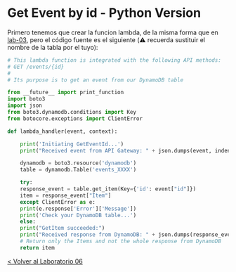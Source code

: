 # Get Event by id - Python Version

Primero tenemos que crear la funcion lambda, de la misma forma que en [lab-03](../lambda-functions-python/EventsList), pero el código fuente es el siguiente (:warning: recuerda sustituir el nombre de la tabla por el tuyo):

```python
# This lambda function is integrated with the following API methods:
# GET /events/{id}
#
# Its purpose is to get an event from our DynamoDB table

from __future__ import print_function
import boto3
import json
from boto3.dynamodb.conditions import Key
from botocore.exceptions import ClientError

def lambda_handler(event, context):

    print('Initiating GetEventId...')
    print("Received event from API Gateway: " + json.dumps(event, indent=2))

    dynamodb = boto3.resource('dynamodb')
    table = dynamodb.Table('events_XXXX')

    try:
	response_event = table.get_item(Key={'id': event["id"]})
	item = response_event["Item"]
    except ClientError as e:
	print(e.response['Error']['Message'])
	print('Check your DynamoDB table...')
    else:
	print("GetItem succeeded:")
	print("Received response from DynamoDB: " + json.dumps(response_event, indent=2))
	# Return only the Items and not the whole response from DynamoDB
	return item
```

[< Volver al Laboratorio 06 ](../../lab-06) 
